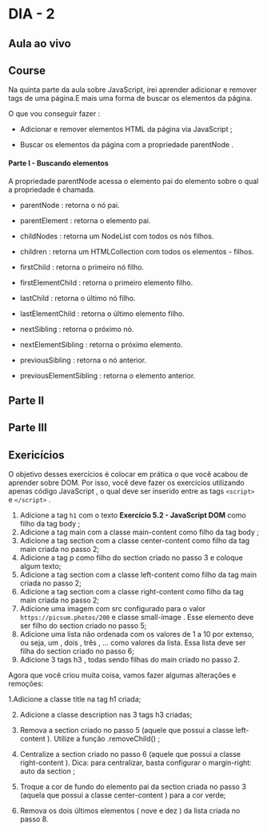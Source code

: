 # DIA - 2

## Aula ao vivo

## Course

Na quinta parte da aula sobre JavaScript, irei aprender adicionar e remover tags de uma página.E mais uma forma de buscar os elementos da página.

O que vou conseguir fazer :
* Adicionar e remover elementos HTML da página via JavaScript ;

* Buscar os elementos da página com a propriedade parentNode .

#### Parte I - Buscando elementos

 A propriedade parentNode acessa o elemento pai do elemento sobre o qual a propriedade é chamada. 

  - parentNode : retorna o nó pai.

  - parentElement : retorna o elemento pai.
  
  - childNodes : retorna um NodeList com todos os nós filhos.

  - children : retorna um HTMLCollection com todos os elementos   - filhos.

  - firstChild : retorna o primeiro nó filho.
  
  - firstElementChild : retorna o primeiro elemento filho.
  - lastChild : retorna o último nó filho.
  - lastElementChild : retorna o último elemento filho.
  - nextSibling : retorna o próximo nó.
  - nextElementSibling : retorna o próximo elemento.
  - previousSibling : retorna o nó anterior.
  - previousElementSibling : retorna o elemento anterior.


## Parte II

## Parte III

## Exericícios
 O objetivo desses exercícios é colocar em prática o que você acabou de aprender sobre DOM. Por isso, você deve fazer os exercícios utilizando apenas código JavaScript , o qual deve ser inserido entre as tags `<script>` e `</script>` .

1. Adicione a tag `h1` com o texto **Exercício 5.2 - JavaScript DOM** como filho da tag body ;
2. Adicione a tag main com a classe main-content como filho da tag body ;
3. Adicione a tag section com a classe center-content como filho da tag main criada no passo 2;
4. Adicione a tag p como filho do section criado no passo 3 e coloque algum texto;
5. Adicione a tag section com a classe left-content como filho da tag main criada no passo 2;
6. Adicione a tag section com a classe right-content como filho da tag main criada no passo 2;
7. Adicione uma imagem com src configurado para o valor `https://picsum.photos/200` e classe small-image . Esse elemento deve ser filho do section criado no passo 5;
8. Adicione uma lista não ordenada com os valores de 1 a 10 por extenso, ou seja, um , dois , três , ... como valores da lista. Essa lista deve ser filha do section criado no passo 6;
9. Adicione 3 tags h3 , todas sendo filhas do main criado no passo 2.

Agora que você criou muita coisa, vamos fazer algumas alterações e remoções:

1.Adicione a classe title na tag h1 criada;

2. Adicione a classe description nas 3 tags h3 criadas;

3. Remova a section criado no passo 5 (aquele que possui a classe left-content ). Utilize a função .removeChild() ;

4. Centralize a section criado no passo 6 (aquele que possui a classe right-content ). Dica: para centralizar, basta configurar o margin-right: auto da section ;

5. Troque a cor de fundo do elemento pai da section criada no passo 3 (aquela que possui a classe center-content ) para a cor verde;

6. Remova os dois últimos elementos ( nove e dez ) da lista criada no passo 8.